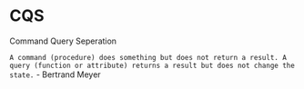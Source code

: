 # CQS

Command Query Seperation

`A command (procedure) does something but does not return a result. A query (function or attribute) returns a result but does not change the state.` - Bertrand Meyer
